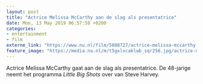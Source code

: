 ```yaml
---
layout: post
title: "Actrice Melissa McCarthy aan de slag als presentatrice"
date: Mon, 13 May 2019 06:57:58 +0200
categories: 
- entertainment 
- film 
externe_link: "https://www.nu.nl/film/5888727/actrice-melissa-mccarthy-aan-de-slag-als-presentatrice.html"
feature_image: "https://media.nu.nl/m/t5gxlxcaklwb_sqr256.jpg/actrice-melissa-mccarthy-aan-de-slag-als-presentatrice.jpg"
---
```


Actrice Melissa McCarthy gaat aan de slag als presentatrice. De 48-jarige neemt het programma <em>Little Big Shots</em> over van Steve Harvey.
